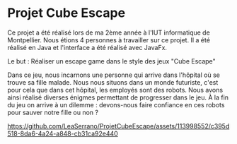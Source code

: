 # Projet Cube Escape

Ce projet a été réalisé lors de ma 2ème année à l'IUT informatique de Montpellier. Nous étions 4 personnes à travailler sur ce projet. Il a été réalisé en Java et l'interface a été réalisé avec JavaFx.

Le but : Réaliser un escape game dans le style des jeux "Cube Escape"

Dans ce jeu, nous incarnons une personne qui arrive dans l'hôpital où se trouve sa fille malade. Nous nous situons dans un monde futuriste, c'est pour cela que dans cet hôpital, les employés sont des robots. Nous avons ainsi réalisé diverses énigmes permettant de progresser dans le jeu. À la fin du jeu on arrive à un dilemme : devons-nous faire confiance en ces robots pour sauver notre fille ou non ?

https://github.com/LeaSerrano/ProjetCubeEscape/assets/113998552/c395d518-8da6-4a24-a848-cb31ca92e440
